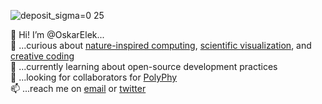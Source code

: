![deposit_sigma=0 25](https://user-images.githubusercontent.com/26778894/215627651-2fb9b5c6-47c3-49f0-bcad-15370a473275.png)

👋 Hi! I’m @OskarElek...</br>
💞️ ...curious about [nature-inspired computing](https://elek.pub/research.html), [scientific visualization](https://elek.pub/research.html), and [creative coding](https://elek.pub/creative.html)</br>
🌱 ...currently learning about open-source development practices</br>
👀 ...looking for collaborators for [PolyPhy](https://github.com/PolyPhyHub)</br>
📫 ...reach me on [email](mailto:oskar.elek@gmail.com) or [twitter](https://twitter.com/ElekOskar)

<!---
OskarElek/OskarElek is a ✨ special ✨ repository because its `README.md` (this file) appears on your GitHub profile.
You can click the Preview link to take a look at your changes.
--->
